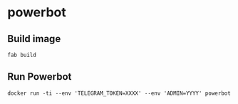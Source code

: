 # powerbot


## Build image

    fab build

## Run Powerbot

    docker run -ti --env 'TELEGRAM_TOKEN=XXXX' --env 'ADMIN=YYYY' powerbot

